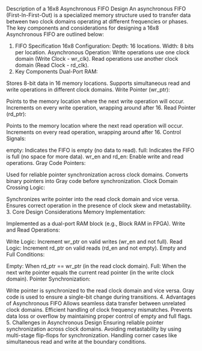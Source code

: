 Description of a 16x8 Asynchronous FIFO Design
An asynchronous FIFO (First-In-First-Out) is a specialized memory structure used to transfer data between two clock domains operating at different frequencies or phases. The key components and considerations for designing a 16x8 Asynchronous FIFO are outlined below:

1. FIFO Specification
16x8 Configuration:
Depth: 16 locations.
Width: 8 bits per location.
Asynchronous Operation:
Write operations use one clock domain (Write Clock - wr_clk).
Read operations use another clock domain (Read Clock - rd_clk).
2. Key Components
Dual-Port RAM:

Stores 8-bit data in 16 memory locations.
Supports simultaneous read and write operations in different clock domains.
Write Pointer (wr_ptr):

Points to the memory location where the next write operation will occur.
Increments on every write operation, wrapping around after 16.
Read Pointer (rd_ptr):

Points to the memory location where the next read operation will occur.
Increments on every read operation, wrapping around after 16.
Control Signals:

empty: Indicates the FIFO is empty (no data to read).
full: Indicates the FIFO is full (no space for more data).
wr_en and rd_en: Enable write and read operations.
Gray Code Pointers:

Used for reliable pointer synchronization across clock domains.
Converts binary pointers into Gray code before synchronization.
Clock Domain Crossing Logic:

Synchronizes write pointer into the read clock domain and vice versa.
Ensures correct operation in the presence of clock skew and metastability.
3. Core Design Considerations
Memory Implementation:

Implemented as a dual-port RAM block (e.g., Block RAM in FPGA).
Write and Read Operations:

Write Logic: Increment wr_ptr on valid writes (wr_en and not full).
Read Logic: Increment rd_ptr on valid reads (rd_en and not empty).
Empty and Full Conditions:

Empty: When rd_ptr == wr_ptr (in the read clock domain).
Full: When the next write pointer equals the current read pointer (in the write clock domain).
Pointer Synchronization:

Write pointer is synchronized to the read clock domain and vice versa.
Gray code is used to ensure a single-bit change during transitions.
4. Advantages of Asynchronous FIFO
Allows seamless data transfer between unrelated clock domains.
Efficient handling of clock frequency mismatches.
Prevents data loss or overflow by maintaining proper control of empty and full flags.
5. Challenges in Asynchronous Design
Ensuring reliable pointer synchronization across clock domains.
Avoiding metastability by using multi-stage flip-flops for synchronization.
Handling corner cases like simultaneous read and write at the boundary conditions.
